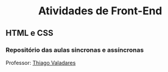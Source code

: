 <h1 align="center"> Atividades de Front-End </h1>


<h2> HTML e CSS </h2>

<h3>Repositório das aulas sincronas e assíncronas</h3>
Professor: <a href="https://github.com/thiagovnd" target="_blank"> Thiago Valadares </a>
